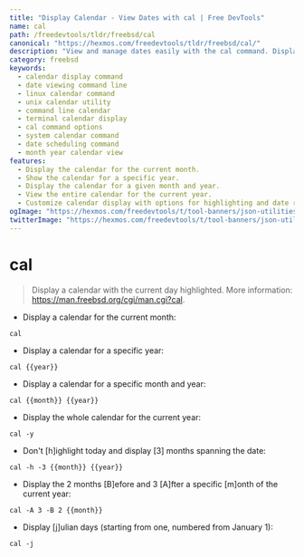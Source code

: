 ```yaml
---
title: "Display Calendar - View Dates with cal | Free DevTools"
name: cal
path: /freedevtools/tldr/freebsd/cal
canonical: "https://hexmos.com/freedevtools/tldr/freebsd/cal/"
description: "View and manage dates easily with the cal command. Display calendars for specific months, years, or ranges. Free online tool, no registration required."
category: freebsd
keywords:
  - calendar display command
  - date viewing command line
  - linux calendar command
  - unix calendar utility
  - command line calendar
  - terminal calendar display
  - cal command options
  - system calendar command
  - date scheduling command
  - month year calendar view
features:
  - Display the calendar for the current month.
  - Show the calendar for a specific year.
  - Display the calendar for a given month and year.
  - View the entire calendar for the current year.
  - Customize calendar display with options for highlighting and date ranges.
ogImage: "https://hexmos.com/freedevtools/t/tool-banners/json-utilities-banner.png"
twitterImage: "https://hexmos.com/freedevtools/t/tool-banners/json-utilities-banner.png"
---
```


# cal

> Display a calendar with the current day highlighted.
> More information: <https://man.freebsd.org/cgi/man.cgi?cal>.

- Display a calendar for the current month:

`cal`

- Display a calendar for a specific year:

`cal {{year}}`

- Display a calendar for a specific month and year:

`cal {{month}} {{year}}`

- Display the whole calendar for the current year:

`cal -y`

- Don't [h]ighlight today and display [3] months spanning the date:

`cal -h -3 {{month}} {{year}}`

- Display the 2 months [B]efore and 3 [A]fter a specific [m]onth of the current year:

`cal -A 3 -B 2 {{month}}`

- Display [j]ulian days (starting from one, numbered from January 1):

`cal -j`
